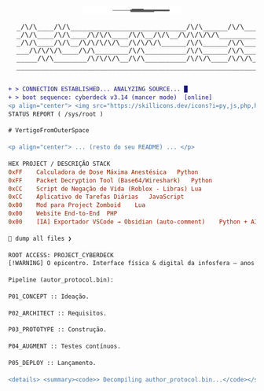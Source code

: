 <div align="center">
  <img src="https://raw.githubusercontent.com/VertigoFromOuterSpace/VertigoFromOuterSpace/main/.assets/glitch_divider.svg?v=1" alt="Glitch Divider"/>
</div>

<div align="center">
  <pre>
  _/\/\____/\/\____________________________/\/\______/\/\___________________________
  _/\/\____/\/\____/\/\/\____/\/\__/\/\__/\/\/\/\/\____________/\/\/\/\____/\/\/\___
  _/\/\____/\/\__/\/\/\/\/\__/\/\/\/\______/\/\______/\/\____/\/\__/\/\__/\/\__/\/\_
  ___/\/\/\/\____/\/\________/\/\__________/\/\______/\/\______/\/\/\/\__/\/\__/\/\_
  _____/\/\________/\/\/\/\__/\/\__________/\/\/\____/\/\/\________/\/\____/\/\/\___
  ___________________________________________________________/\/\/\/\_______________
  </pre>
</div>

```diff
+ > CONNECTION ESTABLISHED... ANALYZING SOURCE... █
+ > boot sequence: cyberdeck v3.14 (mancer mode)  [online]
<p align="center"> <img src="https://skillicons.dev/icons?i=py,js,php,html,css&perline=5&theme=dark" alt="Linguagens"><br> <img src="https://skillicons.dev/icons?i=aws,git,github,vscode,obsidian&perline=6&theme=dark" alt="Infra & Tools"><br> <img src="https://skillicons.dev/icons?i=gamemakerstudio,robloxstudio&perline=7&theme=dark" alt="Game Dev"> </p>
STATUS REPORT ( /sys/root )

# VertigoFromOuterSpace

<p align="center"> ... (resto do seu README) ... </p>

HEX	PROJECT / DESCRIÇÃO	STACK
0xFF	Calculadora de Dose Máxima Anestésica	Python
0xFF	Packet Decryption Tool (Base64/Wireshark)	Python
0xCC	Script de Negação de Vida (Roblox - Libras)	Lua
0xCC	Aplicativo de Tarefas Diárias	JavaScript
0x00	Mod para Project Zomboid	Lua
0x00	Website End-to-End	PHP
0x00	[IA] Exportador VSCode → Obsidian (auto-comment)	Python + AI

🔗 dump all files ❯

ROOT ACCESS: PROJECT_CYBERDECK
[!WARNING] O epicentro. Interface física & digital da infosfera — anos de pesquisa, código e cromo empacotados num único artefato.

Pipeline (autor_protocol.bin):

P01_CONCEPT :: Ideação.

P02_ARCHITECT :: Requisitos.

P03_PROTOTYPE :: Construção.

P04_AUGMENT :: Testes contínuos.

P05_DEPLOY :: Lançamento.

<details> <summary><code>> Decompiling author_protocol.bin...</code></summary> <HTML-ish payload preview> ```xml <phase id="P03_PROTOTYPE"> <module name="scan_engine" lang="py">active</module> <module name="exporter" lang="py">idle</module> </phase> ``` </details>
